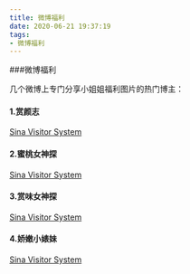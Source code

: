 ```yaml
---
title: 微博福利
date: 2020-06-21 19:37:19
tags:
- 微博福利
---
```

###微博福利

几个微博上专门分享小姐姐福利图片的热门博主：

#### 1.赏颜志

[Sina Visitor System](https://weibo.com/u/6881429728)

#### 2.蜜桃女神探

[Sina Visitor System](https://weibo.com/u/6997079601)

#### 3.赏味女神探

[Sina Visitor System](https://weibo.com/u/6429328867)

#### 4.娇嫩小婊妹

[Sina Visitor System](https://weibo.com/u/6153687969)
<script async src="https://pagead2.googlesyndication.com/pagead/js/adsbygoogle.js"></script>
<!-- iread.life@740-90 -->
<ins class="adsbygoogle"
     style="display:inline-block;width:740px;height:90px"
     data-ad-client="ca-pub-9623514389930510"
     data-ad-slot="9558655004"></ins>
<script>
     (adsbygoogle = window.adsbygoogle || []).push({});
</script>